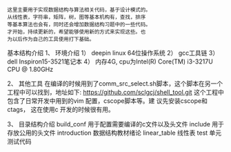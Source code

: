 	这里主要用于实现数据结构与算法相关代码，基于设计模式的。
	从线性表，字符串，矩阵，树，图等基本机构有，查找，排序
	等基本算法也会有，同时还会增加数据结构习题中的一些代码。
	才开始，持续更新的，希望能够使用新的方式来实现这些。也
	为以后作为自己的工具使用打下基础。

基本结构介绍
1、	环境介绍
	1）	deepin linux 64位操作系统
	2）	gcc工具链
	3）	dell Inspiron15-3521笔记本
	4）	内存4G, cpu为Intel(R) Core(TM) i3-3217U CPU @ 1.80GHz

2、	其他工具
	在编译的时候用到了comm_src_select.sh脚本，这个脚本在另一个
	工程中可以找到，地址如下:
		https://github.com/sclgcj/shell_tool.git
	这个工程中包含了日常开发中用到的vim 配置，cscope脚本等。建
	议先安装cscope和ctags， 这在使用c 开发的时候很有用。

3、	目录结构介绍
	build_conf				用于配置需要编译的c文件以及头文件
	include					用于存放公用的头文件
	introduction			数据结构教材绪论
	linear_table			线性表
	test					单元测试代码

